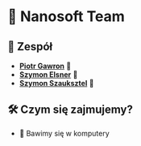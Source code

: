 # 🚀 Nanosoft Team

## 👥 Zespół

- **[Piotr Gawron](https://github.com/norwagov)** 🔗  
- **[Szymon Elsner](https://github.com/SzymonEls)** 🔗  
- **[Szymon Szauksztel](https://github.com/Krecik-dev)** 🔗  

## 🛠️ Czym się zajmujemy?
- 🔹 Bawimy się w komputery
